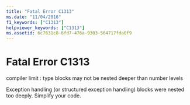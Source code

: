 ```yaml
---
title: "Fatal Error C1313"
ms.date: "11/04/2016"
f1_keywords: ["C1313"]
helpviewer_keywords: ["C1313"]
ms.assetid: 6c7631c8-6fd7-476a-9303-564717fda0f9
---
```

# Fatal Error C1313

compiler limit : type blocks may not be nested deeper than number levels

Exception handling (or structured exception handling) blocks were nested too deeply.  Simplify your code.
